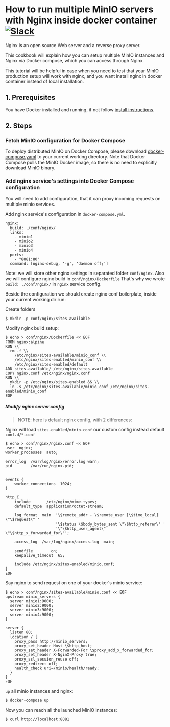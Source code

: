# How to run multiple MinIO servers with Nginx inside docker container [![Slack](https://slack.minio.io/slack?type=svg)](https://slack.minio.io)

Nginx is an open source Web server and a reverse proxy server.

This cookbook will explain how you can setup multiple MinIO instances and Nginx via Docker compose, which you can access through Nginx.

This tutorial will be helpful in case when you need to test that your MinIO production setup will work with nginx, and you want install nginx in docker container instead of local installation.

## 1. Prerequisites

You have Docker installed and running, if not follow [install instructions](https://docs.docker.com/engine/installation/ubuntulinux/).

## 2. Steps

### Fetch MinIO configuration for Docker Compose
To deploy distributed MinIO on Docker Compose, please download [docker-compose.yaml](https://github.com/minio/minio/blob/master/docs/orchestration/docker-compose/docker-compose.yaml?raw=true) to your current working directory. Note that Docker Compose pulls the MinIO Docker image, so there is no need to explicitly download MinIO binary.

### Add nginx service's settings into Docker Compose configuration
You will need to add configuration, that it can proxy incoming requests on multiple minio services.

Add nginx service's configuration in `docker-compose.yml`.
```
nginx:
  build: ./conf/nginx/
  links:
    - minio1
    - minio2
    - minio3
    - minio4
  ports:
    - "8081:80"
  command: [nginx-debug, '-g', 'daemon off;']
```

Note: we will store other nginx settings in separated folder `conf/nginx`. Also we will configure nginx build in `conf/nginx/Dockerfile` That's why we wrote `build: ./conf/nginx/` in `nginx` service config.

Beside the configuration we should create nginx conf boilerplate, inside your current working dir run:

Create folders
```
$ mkdir -p conf/nginx/sites-available
```

Modify nginx build setup:
```
$ echo > conf/nginx/Dockerfile << EOF
FROM nginx:alpine
RUN \\
  rm -f \\
    /etc/nginx/sites-available/minio_conf \\
    /etc/nginx/sites-enabled/minio_conf \\
    /etc/nginx/sites-enabled/default
ADD sites-available/ /etc/nginx/sites-available
COPY nginx.conf /etc/nginx/nginx.conf
RUN \\
  mkdir -p /etc/nginx/sites-enabled && \\
  ln -s /etc/nginx/sites-available/minio_conf /etc/nginx/sites-enabled/minio_conf
EOF
```

##### Modify nginx server config
> NOTE: here is default nginx config, with 2 differences:

Nginx will load `sites-enabled/minio.conf` our custom config instead default `conf.d/*.conf`

```
$ echo > conf/nginx/nginx.conf << EOF
user  nginx;
worker_processes  auto;

error_log  /var/log/nginx/error.log warn;
pid        /var/run/nginx.pid;


events {
    worker_connections  1024;
}

http {
    include       /etc/nginx/mime.types;
    default_type  application/octet-stream;

    log_format  main  '\$remote_addr - \$remote_user [\$time_local] \"\$request\" '
                      '\$status \$body_bytes_sent \"\$http_referer\" '
                      '\"\$http_user_agent\" \"\$http_x_forwarded_for\"';

    access_log  /var/log/nginx/access.log  main;

    sendfile        on;
    keepalive_timeout  65;

    include /etc/nginx/sites-enabled/minio.conf;
}
EOF
```

Say nginx to send request on one of your docker's minio service:
```
$ echo > conf/nginx/sites-available/minio.conf << EOF
upstream minio_servers {
  server minio1:9000;
  server minio2:9000;
  server minio3:9000;
  server minio4:9000;
}

server {
  listen 80;
  location / {
    proxy_pass http://minio_servers;
    proxy_set_header Host \$http_host;
    proxy_set_header X-Forwarded-For \$proxy_add_x_forwarded_for;
    proxy_set_header X-NginX-Proxy true;
    proxy_ssl_session_reuse off;
    proxy_redirect off;
    health_check uri=/minio/health/ready;
  }
}
EOF
```

`up` all minio instances and nginx:

```
$ docker-compose up
```

Now you can reach all the launched MinIO instances:
```
$ curl http://localhost:8081
```
